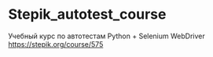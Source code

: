 # Stepik_autotest_course
Учебный курс по автотестам Python + Selenium WebDriver
https://stepik.org/course/575
